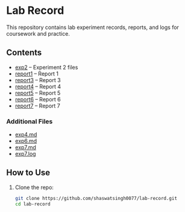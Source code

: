 # Lab Record

This repository contains lab experiment records, reports, and logs for coursework and practice.

## Contents
- [exp2](https://github.com/shaswatsingh0077/lab-record/tree/main/exp2) – Experiment 2 files  
- [report1](https://github.com/shaswatsingh0077/lab-record/tree/main/report1) – Report 1  
- [report3](https://github.com/shaswatsingh0077/lab-record/tree/main/report3) – Report 3  
- [report4](https://github.com/shaswatsingh0077/lab-record/tree/main/report4) – Report 4  
- [report5](https://github.com/shaswatsingh0077/lab-record/tree/main/report5) – Report 5  
- [report6](https://github.com/shaswatsingh0077/lab-record/tree/main/report6) – Report 6  
- [report7](https://github.com/shaswatsingh0077/lab-record/tree/main/report7) – Report 7  

### Additional Files
- [exp4.md](https://github.com/shaswatsingh0077/lab-record/blob/main/exp4.md)  
- [exp6.md](https://github.com/shaswatsingh0077/lab-record/blob/main/exp6.md)  
- [exp7.md](https://github.com/shaswatsingh0077/lab-record/blob/main/exp7.md)  
- [exp7.log](https://github.com/shaswatsingh0077/lab-record/blob/main/exp7.log)  

## How to Use
1. Clone the repo:
   ```bash
   git clone https://github.com/shaswatsingh0077/lab-record.git
   cd lab-record
